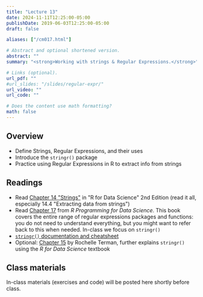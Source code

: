 ```yaml
---
title: "Lecture 13"
date: 2024-11-11T12:25:00-05:00
publishDate: 2019-06-03T12:25:00-05:00
draft: false

aliases: ["/cm017.html"]

# Abstract and optional shortened version.
abstract: ""
summary: "<strong>Working with strings & Regular Expressions.</strong>"

# Links (optional).
url_pdf: ""
#url_slides: "/slides/regular-expr/"
url_video: ""
url_code: ""

# Does the content use math formatting?
math: false
---
```





## Overview

* Define Strings, Regular Expressions, and their uses
* Introduce the `stringr()` package
* Practice using Regular Expressions in R to extract info from strings


## Readings

* Read [Chapter 14 "Strings"](https://r4ds.hadley.nz/strings) in "R for Data Science" 2nd Edition (read it all, especially 14.4 "Extracting data from strings")
* Read [Chapter 17](https://bookdown.org/rdpeng/rprogdatascience/regular-expressions.html#the-stringr-package) from *R Programming for Data Science*. This book covers the entire range of regular expressions packages and functions: you do not need to understand everything, but you might want to refer back to this when needed. In-class we focus on `stringr()`
* [`stringr()` documentation and cheatsheet](https://stringr.tidyverse.org/)
* Optional: [Chapter 15](https://plsc-31101.github.io/course/strings-and-regular-expressions.html#applying-regex) by Rochelle Terman, further explains `stringr()` using the *R for Data Science* textbook


## Class materials 

In-class materials (exercises and code) will be posted here shortly before class.

<!--
Run the code below in your console to download today’s in-class exercises: `usethis::use_course("css-materials/regular-expr")` (updated with solutions to in-class demo, see `regex-tutorial-class-with-code.Rmd`)
-->
